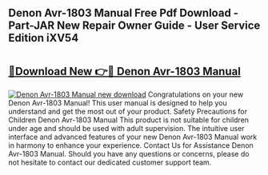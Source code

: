 ## Denon Avr-1803 Manual Free Pdf Download - Part-JAR New Repair Owner Guide - User Service Edition iXV54

# <h2><a href="http://bc35011.oget.top/?id=Denon+Avr-1803+Manual">🔗Download New 👉🔴 Denon Avr-1803 Manual</a></h2>

[![Denon Avr-1803 Manual new download](https://i.imgur.com/5g1atiW.png)](http://bc35011.oget.top/?id=Denon+Avr-1803+Manual)
Congratulations on your new Denon Avr-1803 Manual! This user manual is designed to help you understand and get the most out of your product. Safety Precautions for Children Denon Avr-1803 Manual This product is not suitable for children under age and should be used with adult supervision. The intuitive user interface and advanced features of your new Denon Avr-1803 Manual work in harmony to enhance your experience. Contact Us for Assistance Denon Avr-1803 Manual. Should you have any questions or concerns, please do not hesitate to contact our dedicated customer support team.
